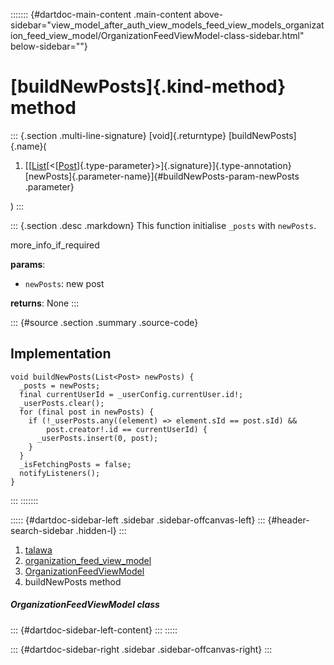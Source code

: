 ::::::: {#dartdoc-main-content .main-content above-sidebar="view_model_after_auth_view_models_feed_view_models_organization_feed_view_model/OrganizationFeedViewModel-class-sidebar.html" below-sidebar=""}
<div>

# [buildNewPosts]{.kind-method} method

</div>

::: {.section .multi-line-signature}
[void]{.returntype} [buildNewPosts]{.name}(

1.  [[[List](https://api.flutter.dev/flutter/dart-core/List-class.html)[\<[[Post](../../models_post_post_model/Post-class.html)]{.type-parameter}\>]{.signature}]{.type-annotation}
    [newPosts]{.parameter-name}]{#buildNewPosts-param-newPosts
    .parameter}

)
:::

::: {.section .desc .markdown}
This function initialise `_posts` with `newPosts`.

more_info_if_required

**params**:

-   `newPosts`: new post

**returns**: None
:::

::: {#source .section .summary .source-code}
## Implementation

``` language-dart
void buildNewPosts(List<Post> newPosts) {
  _posts = newPosts;
  final currentUserId = _userConfig.currentUser.id!;
  _userPosts.clear();
  for (final post in newPosts) {
    if (!_userPosts.any((element) => element.sId == post.sId) &&
        post.creator!.id == currentUserId) {
      _userPosts.insert(0, post);
    }
  }
  _isFetchingPosts = false;
  notifyListeners();
}
```
:::
:::::::

::::: {#dartdoc-sidebar-left .sidebar .sidebar-offcanvas-left}
::: {#header-search-sidebar .hidden-l}
:::

1.  [talawa](../../index.html)
2.  [organization_feed_view_model](../../view_model_after_auth_view_models_feed_view_models_organization_feed_view_model/)
3.  [OrganizationFeedViewModel](../../view_model_after_auth_view_models_feed_view_models_organization_feed_view_model/OrganizationFeedViewModel-class.html)
4.  buildNewPosts method

##### OrganizationFeedViewModel class

::: {#dartdoc-sidebar-left-content}
:::
:::::

::: {#dartdoc-sidebar-right .sidebar .sidebar-offcanvas-right}
:::

